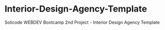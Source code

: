 # Interior-Design-Agency-Template
 Solicode WEBDEV Bootcamp 2nd Project - Interior Design Agency Template
